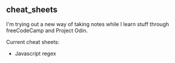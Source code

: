 ## cheat_sheets

I'm trying out a new way of taking notes while I learn stuff through freeCodeCamp and Project Odin. 

Current cheat sheets:
- Javascript regex

